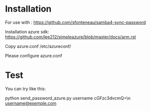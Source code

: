 Installation
========================

For use with : https://github.com/sfonteneau/samba4-sync-password

Installation azure sdk:
https://github.com/lee212/simpleazure/blob/master/docs/arm.rst

Copy azure.conf /etc/azureconf/

Please configure azure.conf

Test
=====

You can try like this:

python send_password_azure.py username cGFzc3dvcmQ=\n username@exemple.com
